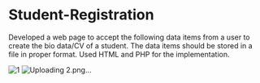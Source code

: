 # Student-Registration
Developed a web page to accept the following data items from a user to create the bio data/CV of a student. The data items should be stored in a file in proper format. Used HTML and PHP for the implementation.

![1](https://user-images.githubusercontent.com/69209797/131389593-fbcf0147-b125-472a-a35f-bbc3c8367d4e.png)
![Uploading 2.png…]()


